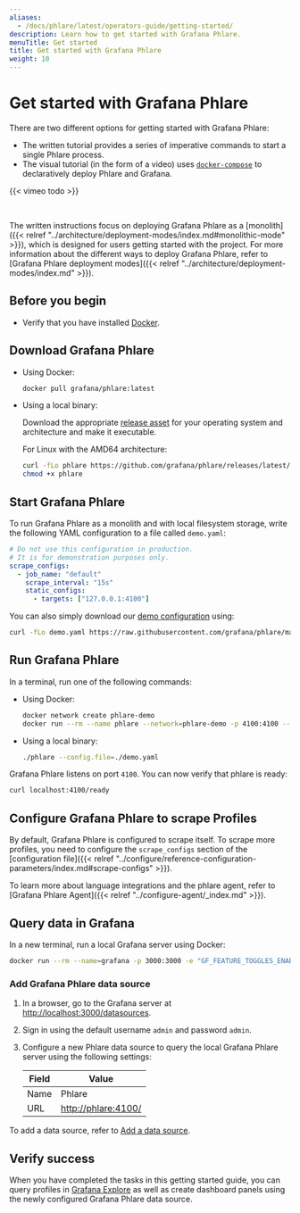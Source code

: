 ```yaml
---
aliases:
  - /docs/phlare/latest/operators-guide/getting-started/
description: Learn how to get started with Grafana Phlare.
menuTitle: Get started
title: Get started with Grafana Phlare
weight: 10
---
```


# Get started with Grafana Phlare

There are two different options for getting started with Grafana Phlare:

- The written tutorial provides a series of imperative commands to start a single Phlare process.
- The visual tutorial (in the form of a video) uses [`docker-compose`](https://github.com/grafana/phlare/tree/main/tools/docker-compose) to declaratively deploy Phlare and Grafana.

{{< vimeo todo >}}

<br/>

The written instructions focus on deploying Grafana Phlare as a [monolith]({{< relref "../architecture/deployment-modes/index.md#monolithic-mode" >}}), which is designed for users getting started with the project. For more information about the different ways to deploy Grafana Phlare, refer to [Grafana Phlare deployment modes]({{< relref "../architecture/deployment-modes/index.md" >}}).

## Before you begin

- Verify that you have installed [Docker](https://docs.docker.com/engine/install/).

## Download Grafana Phlare

- Using Docker:

  ```bash
  docker pull grafana/phlare:latest
  ```

- Using a local binary:

  Download the appropriate [release asset](https://github.com/grafana/phlare/releases/latest) for your operating system and architecture and make it executable.

  For Linux with the AMD64 architecture:

  ```bash
  curl -fLo phlare https://github.com/grafana/phlare/releases/latest/download/phlare-linux-amd64
  chmod +x phlare
  ```

## Start Grafana Phlare

To run Grafana Phlare as a monolith and with local filesystem storage, write the following YAML configuration to a file called `demo.yaml`:

```yaml
# Do not use this configuration in production.
# It is for demonstration purposes only.
scrape_configs:
  - job_name: "default"
    scrape_interval: "15s"
    static_configs:
      - targets: ["127.0.0.1:4100"]
```

You can also simply download our [demo configuration](https://raw.githubusercontent.com/grafana/phlare/main/cmd/phlare/phlare.yaml) using:

```bash
curl -fLo demo.yaml https://raw.githubusercontent.com/grafana/phlare/main/cmd/phlare/phlare.yaml
```

## Run Grafana Phlare

In a terminal, run one of the following commands:

- Using Docker:

  ```bash
  docker network create phlare-demo
  docker run --rm --name phlare --network=phlare-demo -p 4100:4100 --volume "$(pwd)"/demo.yaml:/etc/phlare/demo.yaml grafana/phlare:latest --config.file=/etc/phlare/demo.yaml
  ```

- Using a local binary:

  ```bash
  ./phlare --config.file=./demo.yaml
  ```

Grafana Phlare listens on port `4100`. You can now verify that phlare is ready:

```bash
curl localhost:4100/ready
```

## Configure Grafana Phlare to scrape Profiles

By default, Grafana Phlare is configured to scrape itself.
To scrape more profiles, you need to configure the `scrape_configs` section of the [configuration file]({{< relref "../configure/reference-configuration-parameters/index.md#scrape-configs" >}}).

To learn more about language integrations and the phlare agent, refer to [Grafana Phlare Agent]({{< relref "../configure-agent/_index.md" >}}).

## Query data in Grafana

In a new terminal, run a local Grafana server using Docker:

```bash
docker run --rm --name=grafana -p 3000:3000 -e "GF_FEATURE_TOGGLES_ENABLE=flameGraph" --network=phlare-demo grafana/grafana:main
```

### Add Grafana Phlare data source

1. In a browser, go to the Grafana server at [http://localhost:3000/datasources](http://localhost:3000/datasources).
1. Sign in using the default username `admin` and password `admin`.
1. Configure a new Phlare data source to query the local Grafana Phlare server using the following settings:

   | Field | Value                                                                |
   | ----- | -------------------------------------------------------------------- |
   | Name  | Phlare                                                               |
   | URL   | [http://phlare:4100/](http://phlare:4100/) |

To add a data source, refer to [Add a data source](https://grafana.com/docs/grafana/latest/datasources/add-a-data-source/).

## Verify success

When you have completed the tasks in this getting started guide, you can query profiles in [Grafana Explore](https://grafana.com/docs/grafana/latest/explore/)
as well as create dashboard panels using the newly configured Grafana Phlare data source.
